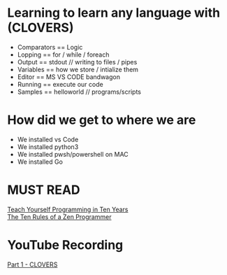 # Learning to learn any language with (CLOVERS)

- Comparators == Logic 
- Lopping == for / while / foreach
- Output == stdout // writing to files / pipes 
- Variables == how we store / intialize them
- Editor == MS VS CODE bandwagon 
- Running == execute our code 
- Samples == helloworld // programs/scripts 

# How did we get to where we are
- We installed vs Code
- We installed python3
- We installed pwsh/powershell on MAC
- We installed Go

# MUST READ
[Teach Yourself Programming in Ten Years](http://norvig.com/21-days.html)
<br />
[The Ten Rules of a Zen Programmer](https://www.zenprogrammer.org/en/10-rules-of-a-zen-programmer.html)

# YouTube Recording
[Part 1 - CLOVERS](https://www.youtube.com/watch?v=5d1LsHf8E-I&feature=youtu.be)